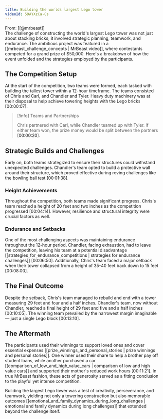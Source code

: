 ```yaml
---
title: Building the worlds largest Lego tower
videoId: 59AYXzCa-Cs
---
```


From: [[@mrbeast]] <br/> 
The challenge of constructing the world's largest Lego tower was not just about stacking bricks; it involved strategic planning, teamwork, and endurance. The ambitious project was featured in a [[mrbeast_challenge_concepts | MrBeast video]], where contestants competed for a grand prize of $50,000. Here's a breakdown of how the event unfolded and the strategies employed by the participants.

## The Competition Setup

At the start of the competition, two teams were formed, each tasked with building the tallest tower within a 12-hour timeframe. The teams consisted of Chris and Carl, and Chandler and Tyler. Heavy duty machinery was at their disposal to help achieve towering heights with the Lego bricks <a class="yt-timestamp" data-t="00:00:07">[00:00:07]</a>.

> [!info] Teams and Partnerships
> 
> Chris partnered with Carl, while Chandler teamed up with Tyler. If either team won, the prize money would be split between the partners <a class="yt-timestamp" data-t="00:00:20">[00:00:20]</a>.

## Strategic Builds and Challenges

Early on, both teams strategized to ensure their structures could withstand unexpected challenges. Chandler's team opted to build a protective wall around their structure, which proved effective during roving challenges like the bowling ball test <a class="yt-timestamp" data-t="00:01:38">[00:01:38]</a>. 

### Height Achievements

Throughout the competition, both teams made significant progress. Chris's team reached a height of 20 feet and two inches as the competition progressed <a class="yt-timestamp" data-t="00:04:14">[00:04:14]</a>. However, resilience and structural integrity were crucial factors as well.

### Endurance and Setbacks

One of the most challenging aspects was maintaining endurance throughout the 12-hour period. Chandler, facing exhaustion, had to leave the competition, leaving his team at a potential disadvantage [[strategies_for_endurance_competitions | strategies for endurance challenges]] <a class="yt-timestamp" data-t="00:06:50">[00:06:50]</a>. Additionally, Chris's team faced a major setback when their tower collapsed from a height of 35-40 feet back down to 15 feet <a class="yt-timestamp" data-t="00:08:00">[00:08:00]</a>.

## The Final Outcome

Despite the setback, Chris's team managed to rebuild and end with a tower measuring 29 feet and four and a half inches. Chandler's team, now without Chandler, reached a final height of 29 feet and five and a half inches <a class="yt-timestamp" data-t="00:10:05">[00:10:05]</a>. The winning team prevailed by the narrowest margin imaginable — just a single Lego block <a class="yt-timestamp" data-t="00:13:10">[00:13:10]</a>.

## The Aftermath

The participants used their winnings to support loved ones and cover essential expenses [[prize_winnings_and_personal_stories | prize winnings and personal stories]]. One winner used their share to help a brother pay off student loans, while another purchased a car [[comparison_of_low_and_high_value_cars | comparison of low and high value cars]] and supported their mother's reduced work hours <a class="yt-timestamp" data-t="00:11:21">[00:11:21]</a>. In true MrBeast fashion, these acts of generosity served as a fitting conclusion to the playful yet intense competition.

Building the largest Lego tower was a test of creativity, perseverance, and teamwork, yielding not only a towering construction but also memorable outcomes [[emotional_and_family_dynamics_during_long_challenges | emotional and family dynamics during long challenges]] that extended beyond the challenge itself.